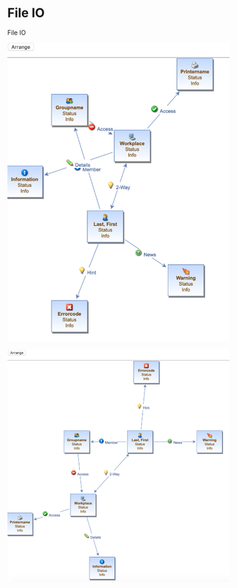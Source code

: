 # File IO

File IO

![Initial configuration - loaded](../images/examples/file-io/file-io-1.png "Initial configuration")

![Arranged](../images/examples/file-io/file-io-2.png "Arranged")

